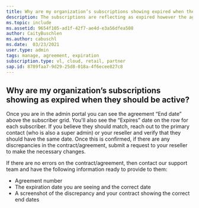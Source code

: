 ```yaml
---
title: Why are my organization’s subscriptions showing expired when they should be active?
description: The subscriptions are reflecting as expired however the agreement is still active
ms.topic: include
ms.assetid: 9654f105-ad1f-42f7-ae4d-e3a56dfea508  
author: CaityBuschlen 
ms.author: cabuschl 
ms.date:  03/23/2021
user.type: admin 
tags: manage, agreement, expiration 
subscription.type: vl, cloud, retail, partner 
sap.id: 8789faa7-9d29-25d8-018a-4f6ecee827c8
---
```


## Why are my organization’s subscriptions showing as expired when they should be active?

Once you are in the admin portal you can see the agreement “End date” above the subscriber grid. You'll also see the “Expires” date on the row for each subscriber. If you believe they should match, reach out to the primary contact (who is also a super admin) or your reseller and verify that they should have the same date. Once this is confirmed, if there are any discrepancies in the contract/agreement, submit a request to your reseller to make the necessary changes. 

If there are no errors on the contract/agreement, then contact our support team and have the following information ready to provide to them:
- Agreement number
- The expiration date you are seeing and the correct date
- A screenshot of the discrepancy and your contract showing the correct end dates

